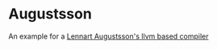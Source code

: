 # Augustsson
An example for a [Lennart Augustsson's llvm based compiler](http://augustss.blogspot.de/2009/06/more-llvm-recently-someone-asked-me-on.html)
